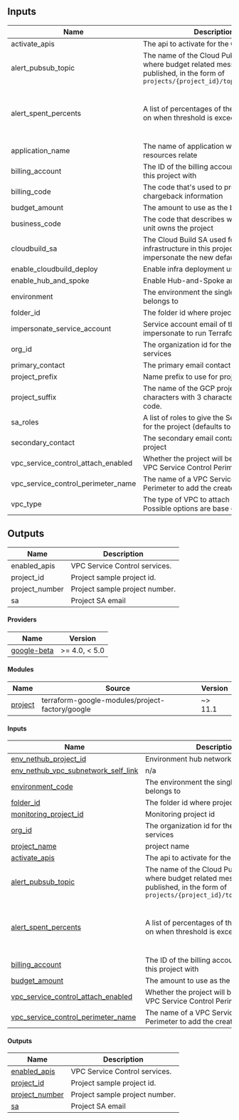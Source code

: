 <!-- BEGINNING OF PRE-COMMIT-TERRAFORM DOCS HOOK -->
## Inputs

| Name | Description | Type | Default | Required |
|------|-------------|------|---------|:--------:|
| activate\_apis | The api to activate for the GCP project | `list(string)` | `[]` | no |
| alert\_pubsub\_topic | The name of the Cloud Pub/Sub topic where budget related messages will be published, in the form of `projects/{project_id}/topics/{topic_id}` | `string` | `null` | no |
| alert\_spent\_percents | A list of percentages of the budget to alert on when threshold is exceeded | `list(number)` | <pre>[<br>  0.5,<br>  0.75,<br>  0.9,<br>  0.95<br>]</pre> | no |
| application\_name | The name of application where GCP resources relate | `string` | n/a | yes |
| billing\_account | The ID of the billing account to associated this project with | `string` | n/a | yes |
| billing\_code | The code that's used to provide chargeback information | `string` | n/a | yes |
| budget\_amount | The amount to use as the budget | `number` | `1000` | no |
| business\_code | The code that describes which business unit owns the project | `string` | `"abcd"` | no |
| cloudbuild\_sa | The Cloud Build SA used for deploying infrastructure in this project. It will impersonate the new default SA created | `string` | `""` | no |
| enable\_cloudbuild\_deploy | Enable infra deployment using Cloud Build | `bool` | `false` | no |
| enable\_hub\_and\_spoke | Enable Hub-and-Spoke architecture. | `bool` | `false` | no |
| environment | The environment the single project belongs to | `string` | n/a | yes |
| folder\_id | The folder id where project will be created | `string` | n/a | yes |
| impersonate\_service\_account | Service account email of the account to impersonate to run Terraform | `string` | n/a | yes |
| org\_id | The organization id for the associated services | `string` | n/a | yes |
| primary\_contact | The primary email contact for the project | `string` | n/a | yes |
| project\_prefix | Name prefix to use for projects created. | `string` | `"prj"` | no |
| project\_suffix | The name of the GCP project. Max 16 characters with 3 character business unit code. | `string` | n/a | yes |
| sa\_roles | A list of roles to give the Service Account for the project (defaults to none) | `list(string)` | `[]` | no |
| secondary\_contact | The secondary email contact for the project | `string` | `""` | no |
| vpc\_service\_control\_attach\_enabled | Whether the project will be attached to a VPC Service Control Perimeter | `bool` | `false` | no |
| vpc\_service\_control\_perimeter\_name | The name of a VPC Service Control Perimeter to add the created project to | `string` | `null` | no |
| vpc\_type | The type of VPC to attach the project to. Possible options are base or restricted. | `string` | `""` | no |

## Outputs

| Name | Description |
|------|-------------|
| enabled\_apis | VPC Service Control services. |
| project\_id | Project sample project id. |
| project\_number | Project sample project number. |
| sa | Project SA email |

<!-- END OF PRE-COMMIT-TERRAFORM DOCS HOOK -->

<!-- BEGIN_TF_DOCS -->
#### Providers

| Name | Version |
|------|---------|
| <a name="provider_google-beta"></a> [google-beta](#provider_google-beta) | >= 4.0, < 5.0 |

#### Modules

| Name | Source | Version |
|------|--------|---------|
| <a name="module_project"></a> [project](#module_project) | terraform-google-modules/project-factory/google | ~> 11.1 |

#### Inputs

| Name | Description | Type | Default | Required |
|------|-------------|------|---------|:--------:|
| <a name="input_env_nethub_project_id"></a> [env_nethub_project_id](#input_env_nethub_project_id) | Environment hub network project id | `string` | n/a | yes |
| <a name="input_env_nethub_vpc_subnetwork_self_link"></a> [env_nethub_vpc_subnetwork_self_link](#input_env_nethub_vpc_subnetwork_self_link) | n/a | `any` | n/a | yes |
| <a name="input_environment_code"></a> [environment_code](#input_environment_code) | The environment the single project belongs to | `string` | n/a | yes |
| <a name="input_folder_id"></a> [folder_id](#input_folder_id) | The folder id where project will be created | `string` | n/a | yes |
| <a name="input_monitoring_project_id"></a> [monitoring_project_id](#input_monitoring_project_id) | Monitoring project id | `string` | n/a | yes |
| <a name="input_org_id"></a> [org_id](#input_org_id) | The organization id for the associated services | `string` | n/a | yes |
| <a name="input_project_name"></a> [project_name](#input_project_name) | project name | `string` | n/a | yes |
| <a name="input_activate_apis"></a> [activate_apis](#input_activate_apis) | The api to activate for the GCP project | `list(string)` | `[]` | no |
| <a name="input_alert_pubsub_topic"></a> [alert_pubsub_topic](#input_alert_pubsub_topic) | The name of the Cloud Pub/Sub topic where budget related messages will be published, in the form of `projects/{project_id}/topics/{topic_id}` | `string` | `null` | no |
| <a name="input_alert_spent_percents"></a> [alert_spent_percents](#input_alert_spent_percents) | A list of percentages of the budget to alert on when threshold is exceeded | `list(number)` | <pre>[<br>  0.5,<br>  0.75,<br>  0.9,<br>  0.95<br>]</pre> | no |
| <a name="input_billing_account"></a> [billing_account](#input_billing_account) | The ID of the billing account to associated this project with | `string` | `null` | no |
| <a name="input_budget_amount"></a> [budget_amount](#input_budget_amount) | The amount to use as the budget | `number` | `1000` | no |
| <a name="input_vpc_service_control_attach_enabled"></a> [vpc_service_control_attach_enabled](#input_vpc_service_control_attach_enabled) | Whether the project will be attached to a VPC Service Control Perimeter | `bool` | `false` | no |
| <a name="input_vpc_service_control_perimeter_name"></a> [vpc_service_control_perimeter_name](#input_vpc_service_control_perimeter_name) | The name of a VPC Service Control Perimeter to add the created project to | `string` | `null` | no |

#### Outputs

| Name | Description |
|------|-------------|
| <a name="output_enabled_apis"></a> [enabled_apis](#output_enabled_apis) | VPC Service Control services. |
| <a name="output_project_id"></a> [project_id](#output_project_id) | Project sample project id. |
| <a name="output_project_number"></a> [project_number](#output_project_number) | Project sample project number. |
| <a name="output_sa"></a> [sa](#output_sa) | Project SA email |
<!-- END_TF_DOCS -->